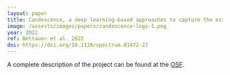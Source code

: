```yaml
---
layout: paper
title: Candescence, a deep learning-based approaches to capture the essence of Candida albicans morphologies
image: /assests/images/papers/candescence-logo-1.png
year: 2022
ref: Bettauer et al. 2022
doi: https://doi.org/10.1128/spectrum.01472-22
---
```


A complete description of the project can be found at the [OSF](https://osf.io/qdxbp/).
